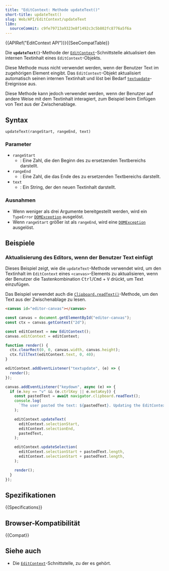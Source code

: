 ```yaml
---
title: "EditContext: Methode updateText()"
short-title: updateText()
slug: Web/API/EditContext/updateText
l10n:
  sourceCommit: c9fe79713a9323e8f1492c3c5b802fc8776a5f6a
---
```


{{APIRef("EditContext API")}}{{SeeCompatTable}}

Die **`updateText()`**-Methode der [`EditContext`](/de/docs/Web/API/EditContext)-Schnittstelle aktualisiert den internen Textinhalt eines `EditContext`-Objekts.

Diese Methode muss nicht verwendet werden, wenn der Benutzer Text im zugehörigen Element eingibt. Das `EditContext`-Objekt aktualisiert automatisch seinen internen Textinhalt und löst bei Bedarf [`textupdate`](/de/docs/Web/API/EditContext/textupdate_event)-Ereignisse aus.

Diese Methode kann jedoch verwendet werden, wenn der Benutzer auf andere Weise mit dem Textinhalt interagiert, zum Beispiel beim Einfügen von Text aus der Zwischenablage.

## Syntax

```js-nolint
updateText(rangeStart, rangeEnd, text)
```

### Parameter

- `rangeStart`
  - : Eine Zahl, die den Beginn des zu ersetzenden Textbereichs darstellt.
- `rangeEnd`
  - : Eine Zahl, die das Ende des zu ersetzenden Textbereichs darstellt.
- `text`
  - : Ein String, der den neuen Textinhalt darstellt.

### Ausnahmen

- Wenn weniger als drei Argumente bereitgestellt werden, wird ein `TypeError` [`DOMException`](/de/docs/Web/API/DOMException) ausgelöst.
- Wenn `rangeStart` größer ist als `rangeEnd`, wird eine [`DOMException`](/de/docs/Web/API/DOMException) ausgelöst.

## Beispiele

### Aktualisierung des Editors, wenn der Benutzer Text einfügt

Dieses Beispiel zeigt, wie die `updateText`-Methode verwendet wird, um den Textinhalt im `EditContext` eines `<canvas>`-Elements zu aktualisieren, wenn der Benutzer die Tastenkombination <kbd>Ctrl</kbd>/<kbd>Cmd</kbd> + <kbd>V</kbd> drückt, um Text einzufügen.

Das Beispiel verwendet auch die [`Clipboard.readText()`](/de/docs/Web/API/Clipboard/readText)-Methode, um den Text aus der Zwischenablage zu lesen.

```html
<canvas id="editor-canvas"></canvas>
```

```js
const canvas = document.getElementById("editor-canvas");
const ctx = canvas.getContext("2d");

const editContext = new EditContext();
canvas.editContext = editContext;

function render() {
  ctx.clearRect(0, 0, canvas.width, canvas.height);
  ctx.fillText(editContext.text, 0, 40);
}

editContext.addEventListener("textupdate", (e) => {
  render();
});

canvas.addEventListener("keydown", async (e) => {
  if (e.key == "v" && (e.ctrlKey || e.metaKey)) {
    const pastedText = await navigator.clipboard.readText();
    console.log(
      `The user pasted the text: ${pastedText}. Updating the EditContext text.`,
    );

    editContext.updateText(
      editContext.selectionStart,
      editContext.selectionEnd,
      pastedText,
    );

    editContext.updateSelection(
      editContext.selectionStart + pastedText.length,
      editContext.selectionStart + pastedText.length,
    );

    render();
  }
});
```

## Spezifikationen

{{Specifications}}

## Browser-Kompatibilität

{{Compat}}

## Siehe auch

- Die [`EditContext`](/de/docs/Web/API/EditContext)-Schnittstelle, zu der es gehört.
